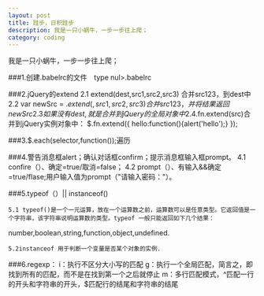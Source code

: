 ```yaml
---
layout: post
title: 跬步，日积跬步
description: 我是一只小蜗牛，一步一步往上爬；
category: coding
---
```

我是一只小蜗牛，一步一步往上爬；

###1.创建.babelrc的文件　type nul>.babelrc

###2.jQuery的extend
  2.1 extend(dest,src1,src2,src3)
	合并src123，到dest中
  2.2 var newSrc = $.extend({},src1,src2,src3)
	合并src123，并将结果返回newSrc
  2.3如果没有dest,就是合并到jQuery的全局对象中
  2.4$.fn.extend(src)合并到jQuery实例对象中：
	$.fn.extend({
	hello:function(){alert('hello');}
	});

###3.$.each(selector,function());遍历

###4.警告消息框alert；确认对话框confirm；提示消息框输入框prompt。
  4.1 confire（）、确定=true/取消=false；
  4.2 prompt（）、有输入&&确定=true/flase;用户输入值为prompt（"请输入密码："）。

###5.typeof（）|| instanceof()

	5.1 typeof()是一个一元运算，放在一个运算数之前，运算数可以是任意类型。它返回值是一个字符串，该字符串说明运算数的类型。typeof 一般只能返回如下几个结果：
number,boolean,string,function,object,undefined.

	5.2instanceof 用于判断一个变量是否某个对象的实例.

###6.regexp：
i：执行不区分大小写的匹配
g：执行一个全局匹配，简言之，即找到所有的匹配，而不是在找到第一个之后就停止
m：多行匹配模式，^匹配一行的开头和字符串的开头，$匹配行的结尾和字符串的结尾
